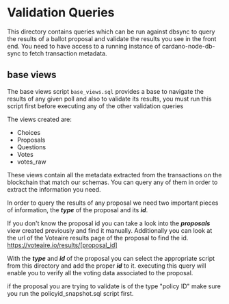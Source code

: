 # Validation Queries
This directory contains queries which can be run against dbsync to query the results of a ballot proposal and validate the results you see in the front end. You need to have access to a running instance of cardano-node-db-sync to fetch transaction metadata.

## base views
The base views script ```base_views.sql``` provides a base to navigate the results of any given poll and also to validate its results, you must run this script first before executing any of the other validation queries

The views created are:
* Choices
* Proposals
* Questions
* Votes
* votes_raw

These views contain all the metadata extracted from the transactions on the blockchain that match our schemas. You can query any of them in order to extract the information you need.

In order to query the results of any proposal we need two important pieces of information, the ***type*** of the proposal and its ***id***.

If you don't know the proposal id you can take a look into the ***proposals*** view created previously and find it manually. Additionally you can look at the url of the Voteaire results page of the proposal to find the id. https://voteaire.io/results/[proposal_id]

With the ***type*** and ***id*** of the proposal you can select the appropriate script from this directory and add the proper ***id*** to it. executing this query will enable you to verify all the voting data associated to the proposal.

if the proposal you are trying to validate is of the type "policy ID" make sure you run the policyid_snapshot.sql script first.
